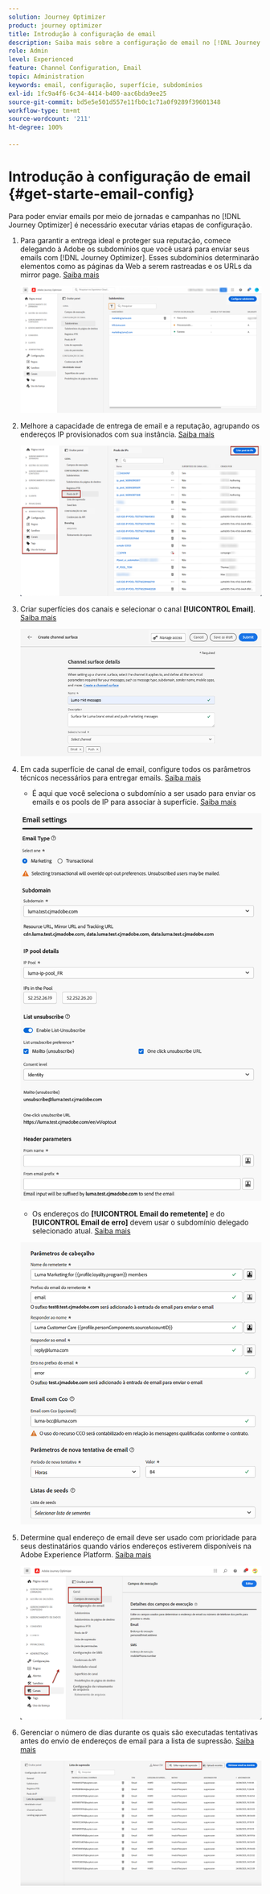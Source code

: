 ```yaml
---
solution: Journey Optimizer
product: journey optimizer
title: Introdução à configuração de email
description: Saiba mais sobre a configuração de email no [!DNL Journey Optimizer]
role: Admin
level: Experienced
feature: Channel Configuration, Email
topic: Administration
keywords: email, configuração, superfície, subdomínios
exl-id: 1fc9a4f6-6c34-4414-b400-aac6bda9ee25
source-git-commit: bd5e5e501d557e11fb0c1c71a0f9289f39601348
workflow-type: tm+mt
source-wordcount: '211'
ht-degree: 100%

---
```


# Introdução à configuração de email {#get-starte-email-config}

Para poder enviar emails por meio de jornadas e campanhas no [!DNL Journey Optimizer] é necessário executar várias etapas de configuração.

1. Para garantir a entrega ideal e proteger sua reputação, comece delegando à Adobe os subdomínios que você usará para enviar seus emails com [!DNL Journey Optimizer]. Esses subdomínios determinarão elementos como as páginas da Web a serem rastreadas e os URLs da mirror page. [Saiba mais](../configuration/about-subdomain-delegation.md)

   ![](../configuration/assets/subdomain-list.png)

1. Melhore a capacidade de entrega de email e a reputação, agrupando os endereços IP provisionados com sua instância. [Saiba mais](../configuration/ip-pools.md)

   ![](../configuration/assets/ip-pool-create.png)

1. Criar superfícies dos canais e selecionar o canal **[!UICONTROL Email]**. [Saiba mais](../configuration/channel-surfaces.md)


   ![](../configuration/assets/preset-general.png)

1. Em cada superfície de canal de email, configure todos os parâmetros técnicos necessários para entregar emails. [Saiba mais](email-settings.md)

   * É aqui que você seleciona o subdomínio a ser usado para enviar os emails e os pools de IP para associar à superfície. [Saiba mais](email-settings.md#subdomains-and-ip-pools)

   ![](assets/surface-subdomain-ip-pool.png)

   * Os endereços do **[!UICONTROL Email do remetente]** e do **[!UICONTROL Email de erro]** devem usar o subdomínio delegado selecionado atual. [Saiba mais](email-settings.md#email-header)

   ![](assets/preset-header.png)

1. Determine qual endereço de email deve ser usado com prioridade para seus destinatários quando vários endereços estiverem disponíveis na Adobe Experience Platform. [Saiba mais](../configuration/primary-email-addresses.md)

   ![](../configuration/assets/primary-address-execution-fields.png)

1. Gerenciar o número de dias durante os quais são executadas tentativas antes do envio de endereços de email para a lista de supressão. [Saiba mais](../configuration/manage-suppression-list.md)

   ![](../configuration/assets/suppression-list-edit-retries.png)
